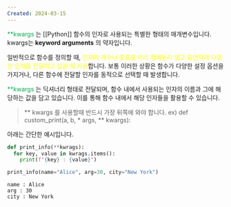 ```yaml
---
Created: 2024-03-15
---
```


<font color="#00b050">**kwargs</font> 는 [[Python]] 함수의 인자로 사용되는 특별한 형태의 매개변수입니다. kwargs는 **keyword arguments** 의 약자입니다.

일반적으로 함수를 정의할 때, <font color="#ffff00">인자의 개수나 종류를 미리 정해놓지 않고 유연하게 다양한 인자를 전달하고 싶을 때 사용</font>합니다. 보통 이러한 상황은 함수가 다양한 설정 옵션을 가지거나, 다른 함수에 전달할 인자를 동적으로 선택할 때 발생합니다.

<font color="#00b050">**kwargs</font> 는 딕셔너리 형태로 전달되며, 함수 내에서 사용되는 인자의 이름과 그에 해당하는 값을 담고 있습니다. 이를 통해 함수 내에서 해당 인자들을 활용할 수 있습니다.

> ** kwargs 를 사용할때 반드시 가장 뒤쪽에 와야 합니다. 
> ex) def custom_print(a, b, * args, ** kwargs):


아래는 간단한 예시입니다.

```python
def print_info(**kwrags):
  for key, value in kwrags.items():
    print(f"{key} : {value}")

print_info(name="Alice", arg=30, city="New York")
```

```
name : Alice
arg : 30
city : New York
```


